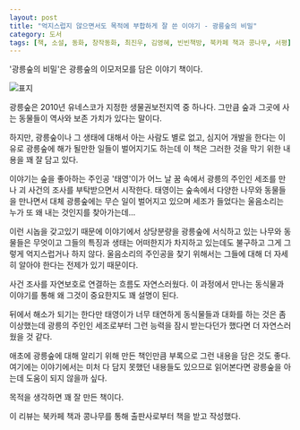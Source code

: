 ```yaml
---
layout: post
title: "억지스럽지 않으면서도 목적에 부합하게 잘 쓴 이야기 - 광릉숲의 비밀"
category: 도서
tags: [책, 소설, 동화, 창작동화, 최진우, 김영혜, 빈빈책방, 북카페 책과 콩나무, 서평]
---
```


'광릉숲의 비밀'은
광릉숲의 이모저모를 담은 이야기 책이다.

![표지](https://images2.imgbox.com/54/10/dsVx6EiM_o.jpg)

광릉숲은 2010년 유네스코가 지정한 생물권보전지역 중 하나다.
그만큼 숲과 그곳에 사는 동물들이 역사와 보존 가치가 있다는 말이다.

하지만, 광릉숲이나 그 생태에 대해서 아는 사람도 별로 없고,
심지어 개발을 한다는 이유로 광릉숲에 해가 될만한 일들이 벌어지기도 하는데
이 책은 그러한 것을 막기 위한 내용을 꽤 잘 담고 있다.

이야기는 숲을 좋아하는 주인공 '태영'이가
어느 날 꿈 속에서 광릉의 주인인 세조를 만나 괴 사건의 조사를 부탁받으면서 시작한다.
태영이는 숲속에서 다양한 나무와 동물들을 만나면서
대체 광릉숲에는 무슨 일이 벌어지고 있으며
세조가 들었다는 울음소리는 누가 또 왜 내는 것인지를 찾아가는데...

이런 시놉을 갖고있기 때문에
이야기에서 상당분량을 광릉숲에 서식하고 있는 나무와 동물들은 무엇이고
그들의 특징과 생태는 어떠한지가 차지하고 있는데도 불구하고
그게 그렇게 억지스럽거나 하지 않다.
울음소리의 주인공을 찾기 위해서는 그들에 대해 더 자세히 알아야 한다는 전제가 있기 때문이다.

사건 조사를 자연보호로 연결하는 흐름도 자연스러웠다.
이 과정에서 만나는 동식물과 이야기를 통해 왜 그것이 중요한지도 꽤 설명이 된다.

뒤에서 해소가 되기는 한다만
태영이가 너무 태연하게 동식물들과 대화를 하는 것은 좀 이상했는데
광릉의 주인인 세조로부터 그런 능력을 잠시 받는다던가 했다면 더 자연스러웠을 것 같다.

애초에 광릉숲에 대해 알리기 위해 만든 책인만큼 부록으로 그런 내용을 담은 것도 좋다.
여기에는 이야기에서는 미처 다 담지 못했던 내용들도 있으므로 읽어본다면 광릉숲을 아는데 도움이 되지 않을까 싶다.

목적을 생각하면 꽤 잘 만든 책이다.



<div class="im im-info">
이 리뷰는 북카페 책과 콩나무를 통해 출판사로부터 책을 받고 작성했다.
</div>
